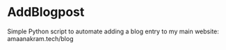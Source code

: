 # AddBlogpost
Simple Python script to automate adding a blog entry to my main website:
amaanakram.tech/blog
